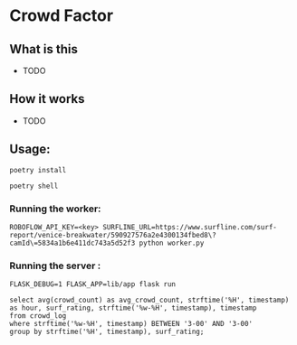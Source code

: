 # Crowd Factor 

## What is this

- TODO

## How it works

- TODO

## Usage:

```
poetry install
```

```
poetry shell
```

### Running the worker:

```
ROBOFLOW_API_KEY=<key> SURFLINE_URL=https://www.surfline.com/surf-report/venice-breakwater/590927576a2e4300134fbed8\?camId\=5834a1b6e411dc743a5d52f3 python worker.py
```

### Running the server :

```
FLASK_DEBUG=1 FLASK_APP=lib/app flask run
```

```
select avg(crowd_count) as avg_crowd_count, strftime('%H', timestamp) as hour, surf_rating, strftime('%w-%H', timestamp), timestamp 
from crowd_log
where strftime('%w-%H', timestamp) BETWEEN '3-00' AND '3-00'
group by strftime('%H', timestamp), surf_rating;
```
